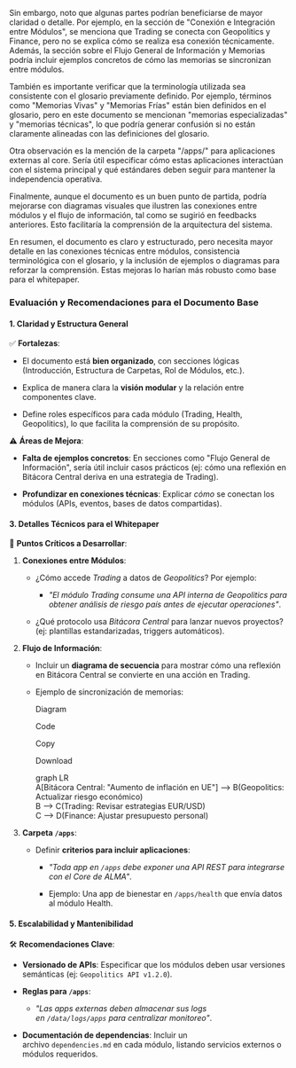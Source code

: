 Sin embargo, noto que algunas partes podrían beneficiarse de mayor claridad o detalle. Por ejemplo, en la sección de "Conexión e Integración entre Módulos", se menciona que Trading se conecta con Geopolitics y Finance, pero no se explica cómo se realiza esa conexión técnicamente. Además, la sección sobre el Flujo General de Información y Memorias podría incluir ejemplos concretos de cómo las memorias se sincronizan entre módulos.

También es importante verificar que la terminología utilizada sea consistente con el glosario previamente definido. Por ejemplo, términos como "Memorias Vivas" y "Memorias Frías" están bien definidos en el glosario, pero en este documento se mencionan "memorias especializadas" y "memorias técnicas", lo que podría generar confusión si no están claramente alineadas con las definiciones del glosario.

Otra observación es la mención de la carpeta "/apps/" para aplicaciones externas al core. Sería útil especificar cómo estas aplicaciones interactúan con el sistema principal y qué estándares deben seguir para mantener la independencia operativa.

Finalmente, aunque el documento es un buen punto de partida, podría mejorarse con diagramas visuales que ilustren las conexiones entre módulos y el flujo de información, tal como se sugirió en feedbacks anteriores. Esto facilitaría la comprensión de la arquitectura del sistema.

En resumen, el documento es claro y estructurado, pero necesita mayor detalle en las conexiones técnicas entre módulos, consistencia terminológica con el glosario, y la inclusión de ejemplos o diagramas para reforzar la comprensión. Estas mejoras lo harían más robusto como base para el whitepaper.

### **Evaluación y Recomendaciones para el Documento Base**

#### **1. Claridad y Estructura General**

✅ **Fortalezas**:

- El documento está **bien organizado**, con secciones lógicas (Introducción, Estructura de Carpetas, Rol de Módulos, etc.).
    
- Explica de manera clara la **visión modular** y la relación entre componentes clave.
    
- Define roles específicos para cada módulo (Trading, Health, Geopolitics), lo que facilita la comprensión de su propósito.
    

⚠️ **Áreas de Mejora**:

- **Falta de ejemplos concretos**: En secciones como "Flujo General de Información", sería útil incluir casos prácticos (ej: cómo una reflexión en Bitácora Central deriva en una estrategia de Trading).
    
- **Profundizar en conexiones técnicas**: Explicar _cómo_ se conectan los módulos (APIs, eventos, bases de datos compartidas).
    


#### **3. Detalles Técnicos para el Whitepaper**

🔧 **Puntos Críticos a Desarrollar**:

1. **Conexiones entre Módulos**:
    
    - ¿Cómo accede _Trading_ a datos de _Geopolitics_? Por ejemplo:
        
        - _"El módulo Trading consume una API interna de Geopolitics para obtener análisis de riesgo país antes de ejecutar operaciones"_.
            
    - ¿Qué protocolo usa _Bitácora Central_ para lanzar nuevos proyectos? (ej: plantillas estandarizadas, triggers automáticos).
        
2. **Flujo de Información**:
    
    - Incluir un **diagrama de secuencia** para mostrar cómo una reflexión en Bitácora Central se convierte en una acción en Trading.
        
    - Ejemplo de sincronización de memorias:
        
        Diagram
        
        Code
        
        Copy
        
        Download
        
        graph LR  
            A[Bitácora Central: "Aumento de inflación en UE"] --> B(Geopolitics: Actualizar riesgo económico)  
            B --> C(Trading: Revisar estrategias EUR/USD)  
            C --> D(Finance: Ajustar presupuesto personal)  
        
3. **Carpeta `/apps`**:
    
    - Definir **criterios para incluir aplicaciones**:
        
        - _"Toda app en `/apps` debe exponer una API REST para integrarse con el Core de ALMA"_.
            
        - Ejemplo: Una app de bienestar en `/apps/health` que envía datos al módulo Health.
            


#### **5. Escalabilidad y Mantenibilidad**

🛠️ **Recomendaciones Clave**:

- **Versionado de APIs**: Especificar que los módulos deben usar versiones semánticas (ej: `Geopolitics API v1.2.0`).
    
- **Reglas para `/apps`**:
    
    - _"Las apps externas deben almacenar sus logs en `/data/logs/apps` para centralizar monitoreo"_.
        
- **Documentación de dependencias**: Incluir un archivo `dependencies.md` en cada módulo, listando servicios externos o módulos requeridos.